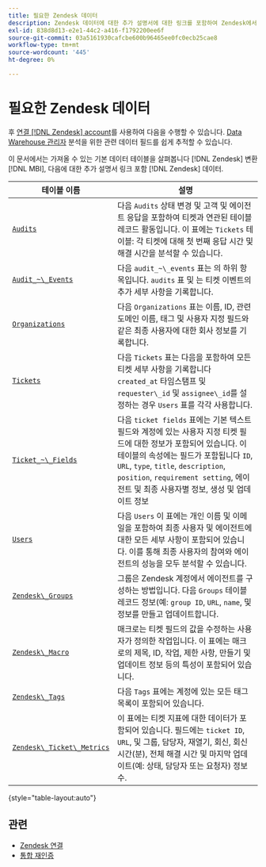 ```yaml
---
title: 필요한 Zendesk 데이터
description: Zendesk 데이터에 대한 추가 설명서에 대한 링크를 포함하여 Zendesk에서 MBI로 가져올 수 있는 기본 데이터 테이블을 알아봅니다.
exl-id: 838d8d13-e2e1-44c2-a416-f1792200ee6f
source-git-commit: 03a5161930cafcbe600b96465ee0fc0ecb25cae8
workflow-type: tm+mt
source-wordcount: '445'
ht-degree: 0%

---
```


# 필요한 Zendesk 데이터

후 [연결 [!DNL Zendesk] account](../integrations/zendesk.md)를 사용하여 다음을 수행할 수 있습니다. [Data Warehouse 관리자](../../../data-analyst/data-warehouse-mgr/tour-dwm.md) 분석을 위한 관련 데이터 필드를 쉽게 추적할 수 있습니다.

이 문서에서는 가져올 수 있는 기본 데이터 테이블을 살펴봅니다 [!DNL Zendesk] 변환 [!DNL MBI], 다음에 대한 추가 설명서 링크 포함 [!DNL Zendesk] 데이터.

| 테이블 이름 | 설명 |
|-----|-----|
| [`Audits`](https://developer.zendesk.com/rest_api/docs/core/ticket_audits) | 다음 `Audits` 상태 변경 및 고객 및 에이전트 응답을 포함하여 티켓과 연관된 테이블 레코드 활동입니다. 이 표에는 `Tickets` 테이블: 각 티켓에 대해 첫 번째 응답 시간 및 해결 시간을 분석할 수 있습니다. |
| [`Audit_~\_Events`](https://developer.zendesk.com/rest_api/docs/core/ticket_audits#audit-events) | 다음 `audit_~\_events` 표는 의 하위 항목입니다. `audits` 표 및 는 티켓 이벤트의 추가 세부 사항을 기록합니다. |
| [`Organizations`](https://developer.zendesk.com/rest_api/docs/core/organizations) | 다음 `Organizations` 표는 이름, ID, 관련 도메인 이름, 태그 및 사용자 지정 필드와 같은 최종 사용자에 대한 회사 정보를 기록합니다. |
| [`Tickets`](https://developer.zendesk.com/rest_api/docs/core/tickets) | 다음 `Tickets` 표는 다음을 포함하여 모든 티켓 세부 사항을 기록합니다 `created_at` 타임스탬프 및 `requester\_id` 및 `assignee\_id`를 설정하는 경우 `Users` 표를 각각 사용합니다. |
| [`Ticket_~\_Fields`](https://developer.zendesk.com/rest_api/docs/core/ticket_fields) | 다음 `ticket fields` 표에는 기본 텍스트 필드와 계정에 있는 사용자 지정 티켓 필드에 대한 정보가 포함되어 있습니다. 이 테이블의 속성에는 필드가 포함됩니다 `ID`, `URL`, `type`, `title`, `description`, `position`, `requirement setting`, 에이전트 및 최종 사용자별 정보, 생성 및 업데이트 정보 |
| [`Users`](https://developer.zendesk.com/rest_api/docs/core/users) | 다음 `Users` 이 표에는 개인 이름 및 이메일을 포함하여 최종 사용자 및 에이전트에 대한 모든 세부 사항이 포함되어 있습니다. 이를 통해 최종 사용자의 참여와 에이전트의 성능을 모두 분석할 수 있습니다. |
| [`Zendesk\_Groups`](https://developer.zendesk.com/rest_api/docs/core/groups) | 그룹은 Zendesk 계정에서 에이전트를 구성하는 방법입니다. 다음 `Groups` 테이블 레코드 정보(예: `group ID`, `URL`, `name`, 및 정보를 만들고 업데이트합니다. |
| [`Zendesk\_Macro`](https://developer.zendesk.com/rest_api/docs/core/macros) | 매크로는 티켓 필드의 값을 수정하는 사용자가 정의한 작업입니다. 이 표에는 매크로의 제목, ID, 작업, 제한 사항, 만들기 및 업데이트 정보 등의 특성이 포함되어 있습니다. |
| [`Zendesk\_Tags`](https://developer.zendesk.com/rest_api/docs/core/tags) | 다음 `Tags` 표에는 계정에 있는 모든 태그 목록이 포함되어 있습니다. |
| [`Zendesk\_Ticket\_Metrics`](https://developer.zendesk.com/rest_api/docs/core/ticket_metrics#ticket-metrics) | 이 표에는 티켓 지표에 대한 데이터가 포함되어 있습니다. 필드에는 `ticket ID`, `URL`, 및 그룹, 담당자, 재열기, 회신, 회신 시간(분), 전체 해결 시간 및 마지막 업데이트(예: 상태, 담당자 또는 요청자) 정보 수. |

{style=&quot;table-layout:auto&quot;}

## 관련

* [Zendesk 연결](../integrations/zendesk.md)
* [통합 재인증](https://support.magento.com/hc/en-us/articles/360016733151-Reauthenticating-integrations)
